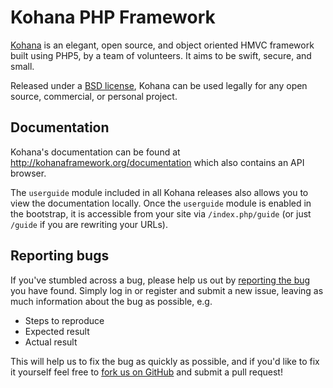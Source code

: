 # Kohana PHP Framework

[Kohana](http://kohanaframework.org/) is an elegant, open source, and object oriented HMVC framework built using PHP5, by a team of volunteers. It aims to be swift, secure, and small.

Released under a [BSD license](http://kohanaframework.org/license), Kohana can be used legally for any open source, commercial, or personal project.

## Documentation
Kohana's documentation can be found at <http://kohanaframework.org/documentation> which also contains an API browser.

The `userguide` module included in all Kohana releases also allows you to view the documentation locally. Once the `userguide` module is enabled in the bootstrap, it is accessible from your site via `/index.php/guide` (or just `/guide` if you are rewriting your URLs).

## Reporting bugs
If you've stumbled across a bug, please help us out by [reporting the bug](http://dev.kohanaframework.org/projects/kohana3/) you have found. Simply log in or register and submit a new issue, leaving as much information about the bug as possible, e.g.

* Steps to reproduce
* Expected result
* Actual result

This will help us to fix the bug as quickly as possible, and if you'd like to fix it yourself feel free to [fork us on GitHub](https://github.com/kohana) and submit a pull request!
